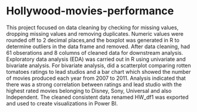 # Hollywood-movies-performance
This project focused on data cleaning by checking for missing values, dropping missing values and removing duplicates. Numeric values were rounded off to 2 decimal places,and the boxplot was generated in R to determine outliers in the data frame and removed. After data cleaning, had 61 obserations and 8 columns of cleaned data for downstream analysis. Exploratory data analysis (EDA) was carried out in R using univariate and bivariate analysis. For bivariate analysis, did a scatterplot comparing rotten tomatoes ratings to lead studios and a bar chart which showed the number of movies produced each year from 2007 to 2011. Analysis indicated that there was a strong correlation between ratings and lead studio with the highest rated movies belonging to Disney, Sony, Universal and also Independent. The cleaned consistent data renamed HW_df1 was exported and used to create visualizations in Power BI.
